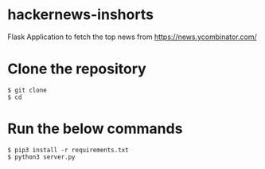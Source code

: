 # hackernews-inshorts
Flask Application to fetch the top news from https://news.ycombinator.com/

# Clone the repository
```
$ git clone 
$ cd 
```

# Run the below commands
```
$ pip3 install -r requirements.txt
$ python3 server.py
```

